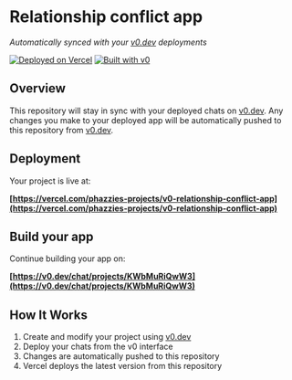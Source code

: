 # Relationship conflict app

*Automatically synced with your [v0.dev](https://v0.dev) deployments*

[![Deployed on Vercel](https://img.shields.io/badge/Deployed%20on-Vercel-black?style=for-the-badge&logo=vercel)](https://vercel.com/phazzies-projects/v0-relationship-conflict-app)
[![Built with v0](https://img.shields.io/badge/Built%20with-v0.dev-black?style=for-the-badge)](https://v0.dev/chat/projects/KWbMuRiQwW3)

## Overview

This repository will stay in sync with your deployed chats on [v0.dev](https://v0.dev).
Any changes you make to your deployed app will be automatically pushed to this repository from [v0.dev](https://v0.dev).

## Deployment

Your project is live at:

**[https://vercel.com/phazzies-projects/v0-relationship-conflict-app](https://vercel.com/phazzies-projects/v0-relationship-conflict-app)**

## Build your app

Continue building your app on:

**[https://v0.dev/chat/projects/KWbMuRiQwW3](https://v0.dev/chat/projects/KWbMuRiQwW3)**

## How It Works

1. Create and modify your project using [v0.dev](https://v0.dev)
2. Deploy your chats from the v0 interface
3. Changes are automatically pushed to this repository
4. Vercel deploys the latest version from this repository